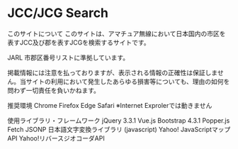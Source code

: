# JCC/JCG Search
このサイトについて
このサイトは、アマチュア無線において日本国内の市区を表すJCC及び郡を表すJCGを検索するサイトです。

JARL 市郡区番号リストに準拠しています。

掲載情報には注意を払っておりますが、表示される情報の正確性は保証しません。当サイトの利用において発生したあらゆる損害等についても、理由の如何を問わず一切責任を負いかねます。

推奨環境
Chrome
Firefox
Edge
Safari
※Internet Exprolerでは動きません

使用ライブラリ・フレームワーク
jQuery 3.3.1
Vue.js
Bootstrap 4.3.1
Popper.js
Fetch JSONP
日本語文字変換ライブラリ (javascript)
Yahoo! JavaScriptマップAPI
Yahoo!リバースジオコーダAPI
